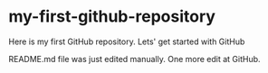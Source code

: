 # my-first-github-repository
Here is my first GitHub repository. Lets' get started with GitHub

README.md file was just edited manually. One more edit at GitHub.
